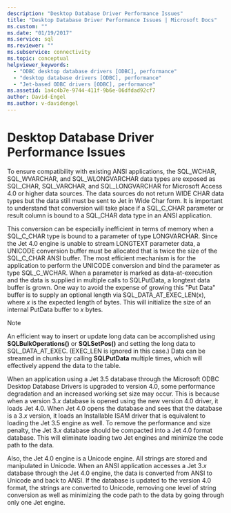 ```yaml
---
description: "Desktop Database Driver Performance Issues"
title: "Desktop Database Driver Performance Issues | Microsoft Docs"
ms.custom: ""
ms.date: "01/19/2017"
ms.service: sql
ms.reviewer: ""
ms.subservice: connectivity
ms.topic: conceptual
helpviewer_keywords: 
  - "ODBC desktop database drivers [ODBC], performance"
  - "desktop database drivers [ODBC], performance"
  - "Jet-based ODBC drivers [ODBC], performance"
ms.assetid: 1a4c4b7e-9744-411f-9b6e-06dfdad92cf7
author: David-Engel
ms.author: v-davidengel
---
```

# Desktop Database Driver Performance Issues
To ensure compatibility with existing ANSI applications, the SQL_WCHAR, SQL_WVARCHAR, and SQL_WLONGVARCHAR data types are exposed as SQL_CHAR, SQL_VARCHAR, and SQL_LONGVARCHAR for Microsoft Access 4.0 or higher data sources. The data sources do not return WIDE CHAR data types but the data still must be sent to Jet in Wide Char form. It is important to understand that conversion will take place if a SQL_C_CHAR parameter or result column is bound to a SQL_CHAR data type in an ANSI application.  
  
 This conversion can be especially inefficient in terms of memory when a SQL_C_CHAR type is bound to a parameter of type LONGVARCHAR. Since the Jet 4.0 engine is unable to stream LONGTEXT parameter data, a UNICODE conversion buffer must be allocated that is twice the size of the SQL_C_CHAR ANSI buffer. The most efficient mechanism is for the application to perform the UNICODE conversion and bind the parameter as type SQL_C_WCHAR. When a parameter is marked as data-at-execution and the data is supplied in multiple calls to SQLPutData, a longtext data buffer is grown. One way to avoid the expense of growing this "Put Data" buffer is to supply an optional length via SQL_DATA_AT_EXEC_LEN(x), where *x* is the expected length of bytes. This will initialize the size of an internal PutData buffer to *x* bytes.  
  
> [!NOTE]  
>  An efficient way to insert or update long data can be accomplished using **SQLBulkOperations()** or **SQLSetPos()** and setting the long data to SQL_DATA_AT_EXEC. (EXEC_LEN is ignored in this case.) Data can be streamed in chunks by calling **SQLPutData** multiple times, which will effectively append the data to the table.  
  
 When an application using a Jet 3.5 database through the Microsoft ODBC Desktop Database Drivers is upgraded to version 4.0, some performance degradation and an increased working set size may occur. This is because when a version 3.*x* database is opened using the new version 4.0 driver, it loads Jet 4.0. When Jet 4.0 opens the database and sees that the database is a 3.*x* version, it loads an Installable ISAM driver that is equivalent to loading the Jet 3.5 engine as well. To remove the performance and size penalty, the Jet 3.*x* database should be compacted into a Jet 4.0 format database. This will eliminate loading two Jet engines and minimize the code path to the data.  
  
 Also, the Jet 4.0 engine is a Unicode engine. All strings are stored and manipulated in Unicode. When an ANSI application accesses a Jet 3.*x* database through the Jet 4.0 engine, the data is converted from ANSI to Unicode and back to ANSI. If the database is updated to the version 4.0 format, the strings are converted to Unicode, removing one level of string conversion as well as minimizing the code path to the data by going through only one Jet engine.
